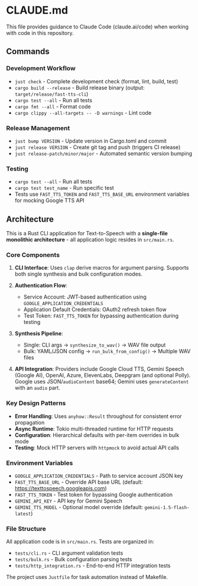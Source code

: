 # CLAUDE.md

This file provides guidance to Claude Code (claude.ai/code) when working with code in this repository.

## Commands

### Development Workflow
- `just check` - Complete development check (format, lint, build, test)
- `cargo build --release` - Build release binary (output: `target/release/fast-tts-cli`)
- `cargo test --all` - Run all tests
- `cargo fmt --all` - Format code
- `cargo clippy --all-targets -- -D warnings` - Lint code

### Release Management
- `just bump VERSION` - Update version in Cargo.toml and commit
- `just release VERSION` - Create git tag and push (triggers CI release)
- `just release-patch/minor/major` - Automated semantic version bumping

### Testing
- `cargo test --all` - Run all tests
- `cargo test test_name` - Run specific test
- Tests use `FAST_TTS_TOKEN` and `FAST_TTS_BASE_URL` environment variables for mocking Google TTS API

## Architecture

This is a Rust CLI application for Text-to-Speech with a **single-file monolithic architecture** - all application logic resides in `src/main.rs`.

### Core Components

1. **CLI Interface**: Uses `clap` derive macros for argument parsing. Supports both single synthesis and bulk configuration modes.

2. **Authentication Flow**:
   - Service Account: JWT-based authentication using `GOOGLE_APPLICATION_CREDENTIALS`
   - Application Default Credentials: OAuth2 refresh token flow
   - Test Token: `FAST_TTS_TOKEN` for bypassing authentication during testing

3. **Synthesis Pipeline**:
   - Single: CLI args → `synthesize_to_wav()` → WAV file output
   - Bulk: YAML/JSON config → `run_bulk_from_config()` → Multiple WAV files

4. **API Integration**: Providers include Google Cloud TTS, Gemini Speech (Google AI), OpenAI, Azure, ElevenLabs, Deepgram (and optional Polly). Google uses JSON/`audioContent` base64; Gemini uses `generateContent` with an `audio` part.

### Key Design Patterns

- **Error Handling**: Uses `anyhow::Result` throughout for consistent error propagation
- **Async Runtime**: Tokio multi-threaded runtime for HTTP requests
- **Configuration**: Hierarchical defaults with per-item overrides in bulk mode
- **Testing**: Mock HTTP servers with `httpmock` to avoid actual API calls

### Environment Variables

- `GOOGLE_APPLICATION_CREDENTIALS` - Path to service account JSON key
- `FAST_TTS_BASE_URL` - Override API base URL (default: https://texttospeech.googleapis.com)
- `FAST_TTS_TOKEN` - Test token for bypassing Google authentication
- `GEMINI_API_KEY` - API key for Gemini Speech
- `GEMINI_TTS_MODEL` - Optional model override (default: `gemini-1.5-flash-latest`)

### File Structure

All application code is in `src/main.rs`. Tests are organized in:
- `tests/cli.rs` - CLI argument validation tests
- `tests/bulk.rs` - Bulk configuration parsing tests
- `tests/http_integration.rs` - End-to-end HTTP integration tests

The project uses `Justfile` for task automation instead of Makefile.